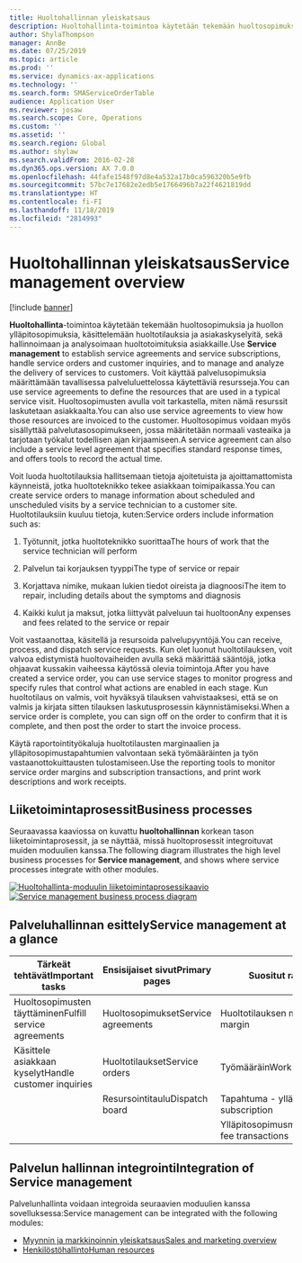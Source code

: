 ```yaml
---
title: Huoltohallinnan yleiskatsaus
description: Huoltohallinta-toimintoa käytetään tekemään huoltosopimuksia ja huollon ylläpitosopimuksia, käsittelemään huoltotilauksia ja asiakaskyselyitä, sekä hallinnoimaan ja analysoimaan huoltotoimituksia asiakkaille.
author: ShylaThompson
manager: AnnBe
ms.date: 07/25/2019
ms.topic: article
ms.prod: ''
ms.service: dynamics-ax-applications
ms.technology: ''
ms.search.form: SMAServiceOrderTable
audience: Application User
ms.reviewer: josaw
ms.search.scope: Core, Operations
ms.custom: ''
ms.assetid: ''
ms.search.region: Global
ms.author: shylaw
ms.search.validFrom: 2016-02-28
ms.dyn365.ops.version: AX 7.0.0
ms.openlocfilehash: 44fafe1548f97d8e4a532a17b0ca596320b5e9fb
ms.sourcegitcommit: 57bc7e17682e2edb5e1766496b7a22f4621819dd
ms.translationtype: HT
ms.contentlocale: fi-FI
ms.lasthandoff: 11/18/2019
ms.locfileid: "2814993"
---
```

# <a name="service-management-overview"></a><span data-ttu-id="6d420-103">Huoltohallinnan yleiskatsaus</span><span class="sxs-lookup"><span data-stu-id="6d420-103">Service management overview</span></span>

[!include [banner](../includes/banner.md)]


<span data-ttu-id="6d420-104">**Huoltohallinta**-toimintoa käytetään tekemään huoltosopimuksia ja huollon ylläpitosopimuksia, käsittelemään huoltotilauksia ja asiakaskyselyitä, sekä hallinnoimaan ja analysoimaan huoltotoimituksia asiakkaille.</span><span class="sxs-lookup"><span data-stu-id="6d420-104">Use **Service management** to establish service agreements and service subscriptions, handle service orders and customer inquiries, and to manage and analyze the delivery of services to customers.</span></span> <span data-ttu-id="6d420-105">Voit käyttää palvelusopimuksia määrittämään tavallisessa palveluluettelossa käytettäviä resursseja.</span><span class="sxs-lookup"><span data-stu-id="6d420-105">You can use service agreements to define the resources that are used in a typical service visit.</span></span> <span data-ttu-id="6d420-106">Huoltosopimusten avulla voit tarkastella, miten nämä resurssit laskutetaan asiakkaalta.</span><span class="sxs-lookup"><span data-stu-id="6d420-106">You can also use service agreements to view how those resources are invoiced to the customer.</span></span> <span data-ttu-id="6d420-107">Huoltosopimus voidaan myös sisällyttää palvelutasosopimukseen, jossa määritetään normaali vasteaika ja tarjotaan työkalut todellisen ajan kirjaamiseen.</span><span class="sxs-lookup"><span data-stu-id="6d420-107">A service agreement can also include a service level agreement that specifies standard response times, and offers tools to record the actual time.</span></span>

<span data-ttu-id="6d420-108">Voit luoda huoltotilauksia hallitsemaan tietoja ajoitetuista ja ajoittamattomista käynneistä, jotka huoltoteknikko tekee asiakkaan toimipaikassa.</span><span class="sxs-lookup"><span data-stu-id="6d420-108">You can create service orders to manage information about scheduled and unscheduled visits by a service technician to a customer site.</span></span> <span data-ttu-id="6d420-109">Huoltotilauksiin kuuluu tietoja, kuten:</span><span class="sxs-lookup"><span data-stu-id="6d420-109">Service orders include information such as:</span></span>

1.  <span data-ttu-id="6d420-110">Työtunnit, jotka huoltoteknikko suorittaa</span><span class="sxs-lookup"><span data-stu-id="6d420-110">The hours of work that the service technician will perform</span></span>

2.  <span data-ttu-id="6d420-111">Palvelun tai korjauksen tyyppi</span><span class="sxs-lookup"><span data-stu-id="6d420-111">The type of service or repair</span></span>

3.  <span data-ttu-id="6d420-112">Korjattava nimike, mukaan lukien tiedot oireista ja diagnoosi</span><span class="sxs-lookup"><span data-stu-id="6d420-112">The item to repair, including details about the symptoms and diagnosis</span></span>

4.  <span data-ttu-id="6d420-113">Kaikki kulut ja maksut, jotka liittyvät palveluun tai huoltoon</span><span class="sxs-lookup"><span data-stu-id="6d420-113">Any expenses and fees related to the service or repair</span></span>

<span data-ttu-id="6d420-114">Voit vastaanottaa, käsitellä ja resursoida palvelupyyntöjä.</span><span class="sxs-lookup"><span data-stu-id="6d420-114">You can receive, process, and dispatch service requests.</span></span> <span data-ttu-id="6d420-115">Kun olet luonut huoltotilauksen, voit valvoa edistymistä huoltovaiheiden avulla sekä määrittää sääntöjä, jotka ohjaavat kussakin vaiheessa käytössä olevia toimintoja.</span><span class="sxs-lookup"><span data-stu-id="6d420-115">After you have created a service order, you can use service stages to monitor progress and specify rules that control what actions are enabled in each stage.</span></span> <span data-ttu-id="6d420-116">Kun huoltotilaus on valmis, voit hyväksyä tilauksen vahvistaaksesi, että se on valmis ja kirjata sitten tilauksen laskutusprosessin käynnistämiseksi.</span><span class="sxs-lookup"><span data-stu-id="6d420-116">When a service order is complete, you can sign off on the order to confirm that it is complete, and then post the order to start the invoice process.</span></span>

<span data-ttu-id="6d420-117">Käytä raportointityökaluja huoltotilausten marginaalien ja ylläpitosopimustapahtumien valvontaan sekä työmääräinten ja työn vastaanottokuittausten tulostamiseen.</span><span class="sxs-lookup"><span data-stu-id="6d420-117">Use the reporting tools to monitor service order margins and subscription transactions, and print work descriptions and work receipts.</span></span>

## <a name="business-processes"></a><span data-ttu-id="6d420-118">Liiketoimintaprosessit</span><span class="sxs-lookup"><span data-stu-id="6d420-118">Business processes</span></span>

<span data-ttu-id="6d420-119">Seuraavassa kaaviossa on kuvattu **huoltohallinnan** korkean tason liiketoimintaprosessit, ja se näyttää, missä huoltoprosessit integroituvat muiden moduulien kanssa.</span><span class="sxs-lookup"><span data-stu-id="6d420-119">The following diagram illustrates the high level business processes for **Service management**, and shows where service processes integrate with other modules.</span></span>

<span data-ttu-id="6d420-120">[![Huoltohallinta-moduulin liiketoimintaprosessikaavio](./media/sm_home_page.gif)](./media/sm_home_page.gif)</span><span class="sxs-lookup"><span data-stu-id="6d420-120">[![Service management business process diagram](./media/sm_home_page.gif)](./media/sm_home_page.gif)</span></span>

## <a name="service-management-at-a-glance"></a><span data-ttu-id="6d420-121">Palveluhallinnan esittely</span><span class="sxs-lookup"><span data-stu-id="6d420-121">Service management at a glance</span></span>

|<span data-ttu-id="6d420-122">Tärkeät tehtävät</span><span class="sxs-lookup"><span data-stu-id="6d420-122">Important tasks</span></span>           | <span data-ttu-id="6d420-123">Ensisijaiset sivut</span><span class="sxs-lookup"><span data-stu-id="6d420-123">Primary pages</span></span>                         |<span data-ttu-id="6d420-124">Suositut raportit</span><span class="sxs-lookup"><span data-stu-id="6d420-124">Popular reports</span></span>              |
|--------------------------|---------------------------------------|-----------------------------|
|<span data-ttu-id="6d420-125">Huoltosopimusten täyttäminen</span><span class="sxs-lookup"><span data-stu-id="6d420-125">Fulfill service agreements</span></span>|<span data-ttu-id="6d420-126">Huoltosopimukset</span><span class="sxs-lookup"><span data-stu-id="6d420-126">Service agreements</span></span>                     |<span data-ttu-id="6d420-127">Huoltotilauksen marginaali</span><span class="sxs-lookup"><span data-stu-id="6d420-127">Service order margin</span></span>         |
|<span data-ttu-id="6d420-128">Käsittele asiakkaan kyselyt</span><span class="sxs-lookup"><span data-stu-id="6d420-128">Handle customer inquiries</span></span> |<span data-ttu-id="6d420-129">Huoltotilaukset</span><span class="sxs-lookup"><span data-stu-id="6d420-129">Service orders</span></span>                         |<span data-ttu-id="6d420-130">Työmääräin</span><span class="sxs-lookup"><span data-stu-id="6d420-130">Work description</span></span>             |
|                          |<span data-ttu-id="6d420-131">Resursointitaulu</span><span class="sxs-lookup"><span data-stu-id="6d420-131">Dispatch board</span></span>                         |<span data-ttu-id="6d420-132">Tapahtuma - ylläpitosopimus</span><span class="sxs-lookup"><span data-stu-id="6d420-132">Transaction - subscription</span></span>   |
|                          |                                       |<span data-ttu-id="6d420-133">Ylläpitosopimusmaksutapahtumat</span><span class="sxs-lookup"><span data-stu-id="6d420-133">Subscription fee transactions</span></span>|


## <a name="integration-of-service-management"></a><span data-ttu-id="6d420-134">Palvelun hallinnan integrointi</span><span class="sxs-lookup"><span data-stu-id="6d420-134">Integration of Service management</span></span>

<span data-ttu-id="6d420-135">Palvelunhallinta voidaan integroida seuraavien moduulien kanssa sovelluksessa:</span><span class="sxs-lookup"><span data-stu-id="6d420-135">Service management can be integrated with the following modules:</span></span>

  - [<span data-ttu-id="6d420-136">Myynnin ja markkinoinnin yleiskatsaus</span><span class="sxs-lookup"><span data-stu-id="6d420-136">Sales and marketing overview</span></span>](../sales-marketing/overview-sales-marketing.md)
  - [<span data-ttu-id="6d420-137">Henkilöstöhallinto</span><span class="sxs-lookup"><span data-stu-id="6d420-137">Human resources</span></span>](https://docs.microsoft.com/dynamics365/unified-operations/talent/index)

  

